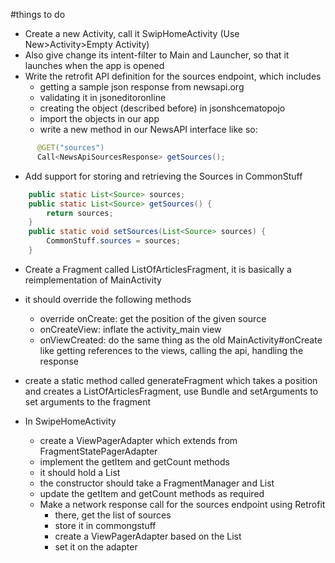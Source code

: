 #things to do

- Create a new Activity, call it SwipHomeActivity (Use New>Activity>Empty Activity)
- Also give change its intent-filter to Main and Launcher, so that it launches when the app is opened
- Write the retrofit API definition for the sources endpoint, which includes
  - getting a sample json response from newsapi.org
  - validating it in jsoneditoronline
  - creating the object (described before) in jsonshcematopojo
  - import the objects in our app
  - write a new method in our NewsAPI interface like so:
```java
      @GET("sources")
      Call<NewsApiSourcesResponse> getSources();
```
- Add support for storing and retrieving the Sources in CommonStuff
```java
    public static List<Source> sources;
    public static List<Source> getSources() {
        return sources;
    }
    public static void setSources(List<Source> sources) {
        CommonStuff.sources = sources;
    }
```

- Create a Fragment called ListOfArticlesFragment, it is basically a reimplementation of MainActivity
- it should override the following methods
  - override onCreate: get the position of the given source
  - onCreateView: inflate the activity_main view
  - onViewCreated: do the same thing as the old MainActivity#onCreate like getting references to the views, calling the api, handling the response
- create a static method called generateFragment which takes a position and creates a ListOfArticlesFragment, use Bundle and setArguments to set arguments to the fragment

- In SwipeHomeActivity
  - create a ViewPagerAdapter which extends from FragmentStatePagerAdapter
  - implement the getItem and getCount methods
  - it should hold a List<Sources>
  - the constructor should take a FragmentManager and List<Sources>
  - update the getItem and getCount methods as required
  - Make a network response call for the sources endpoint using Retrofit
    - there, get the list of sources
    - store it in commongstuff
    - create a ViewPagerAdapter based on the List<Sources>
    - set it on the adapter